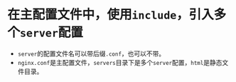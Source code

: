 # 在主配置文件中，使用`include`，引入多个`server`配置

*   `server`的配置文件名可以带后缀`.conf`，也可以不带。
*   `nginx.conf`是主配置文件，`servers`目录下是多个`server`配置，`html`是静态文件目录。
